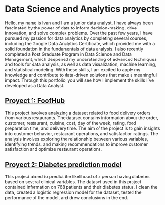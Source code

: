 # Data Science and Analytics proyects

Hello, my name is Ivan and I am a junior data analyst. I have always been fascinated by the power of data to inform decision-making, drive innovation, and solve complex problems. Over the past few years, I have pursued my passion for data analytics by completing several courses, including the Google Data Analytics Certificate, which provided me with a solid foundation in the fundamentals of data analysis. I also recently completed a Post Graduate Program in Data Science and Data Management, which deepened my understanding of advanced techniques and tools for data analysis, as well as data visualization, machine learning, and statistical modeling. With these skills, I am excited to apply my knowledge and contribute to data-driven solutions that make a meaningful impact. Through this portfolio, you will see how I implement the skills I´ve developed as a Data Analyst.

## [Proyect 1: FoofHub](https://github.com/IvanCastillero/FoodHub-EDA-python-proyect)
This project involves analyzing a dataset related to food delivery orders from various restaurants. The dataset contains information about the order, customer, restaurant, cuisine, cost, day of the week, rating, food preparation time, and delivery time. The aim of the project is to gain insights into customer behavior, restaurant operations, and satisfaction ratings. The analysis involves exploring the relationship between various variables, identifying trends, and making recommendations to improve customer satisfaction and optimize restaurant operations.

## [Proyect 2: Diabetes prediction model](https://github.com/IvanCastillero/Diabetes-prediction-model-Python)
This project aimed to predict the likelihood of a person having diabetes based on several clinical variables. The dataset used in this project contained information on 768 patients and their diabetes status. I clean the data, created a logistic regression model for the dataset, tested the performance of the model, and drew conclusions in the end.
